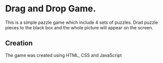 # Drag and Drop Game. 

This is a simple pazzle game which include 4 sets of puzzles.
Drad puzzle pieces to the black box and the whole picture will appear on the screen.  

## Creation

The game was created using HTML, CSS and JavaScript






